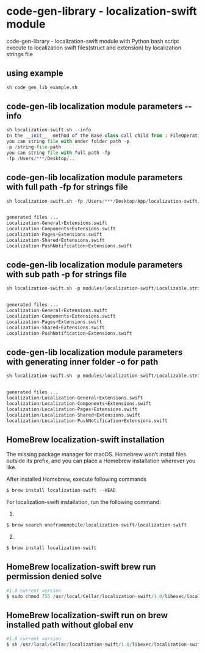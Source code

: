 # code-gen-library - localization-swift module
code-gen-library - localization-swift module with Python bash script execute to localization swift files(struct and extension) by localization strings file


## using example
```python
sh code_gen_lib_example.sh
```

## code-gen-lib localization module parameters --info
```python
sh localization-swift.sh --info                                            
In the __init__  method of the Base class call child from : FileOperation
you can string file with under folder path -p
-p /string-file-path
you can string file with full path -fp
-fp /Users/***/Desktop/..
```


## code-gen-lib localization module parameters with full path -fp for strings file
```python
sh localization-swift.sh -fp /Users/***/Desktop/App/localization-swift/Localizable.strings


generated files ...
Localization-General+Extensions.swift
Localization-Components+Extensions.swift
Localization-Pages+Extensions.swift
Localization-Shared+Extensions.swift
Localization-PushNotification+Extensions.swift
```

## code-gen-lib localization module parameters  with sub path -p for strings file
```python
sh localization-swift.sh -p modules/localization-swift/Localizable.strings


generated files ...
Localization-General+Extensions.swift
Localization-Components+Extensions.swift
Localization-Pages+Extensions.swift
Localization-Shared+Extensions.swift
Localization-PushNotification+Extensions.swift
```

## code-gen-lib localization module parameters with generating inner folder -o for path
```python
sh localization-swift.sh -p modules/localization-swift/Localizable.strings -o localization


generated files ...
localization/Localization-General+Extensions.swift
localization/Localization-Components+Extensions.swift
localization/Localization-Pages+Extensions.swift
localization/Localization-Shared+Extensions.swift
localization/Localization-PushNotification+Extensions.swift
```

## HomeBrew localization-swift installation
The missing package manager for macOS.  Homebrew won’t install files outside its prefix, and you can place a Homebrew installation wherever you like.

After installed Homebrew, execute following commands
```python
$ brew install localization-swift --HEAD
```
For localization-swift installation, run the following command:

1.
```python
$ brew search oneframemobile/localization-swift/localization-swift
```

2.
```python
$ brew install localization-swift
```

## HomeBrew localization-swift brew run permission denied solve
```python
#1.0 current version
$ sudo chmod 755 /usr/local/Cellar/localization-swift/1.0/libexec/localization-swift.sh

```

## HomeBrew localization-swift run on brew installed path without global env 
```python
#1.0 current version
$ sh /usr/local/Cellar/localization-swift/1.0/libexec/localization-swift.sh -p Localizable.strings

```